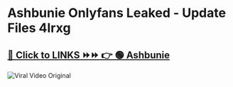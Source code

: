 
 # Ashbunie Onlyfans Leaked - Update Files 4lrxg

## <h2><a href="https://clipsfans.com/Ashbunie&ref=git">🔗 Click to LINKS ⏩⏩ 👉 🟢 Ashbunie </a></h2>

<a href="https://clipsfans.com/Ashbunie&ref=git" rel="nofollow" data-target="animated-image.originalLink"><img src="https://i.ibb.co.com/xMMVF88/686577567.gif" alt="Viral Video Original" style="max-width: 100%; display: inline-block;" data-target="animated-image.originalImage"></a>

